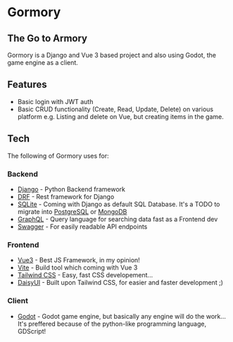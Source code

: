# Gormory

## The Go to Armory

Gormory is a Django and Vue 3 based project and also using Godot, the game engine as a client.

## Features

- Basic login with JWT auth
- Basic CRUD functionality (Create, Read, Update, Delete) on various platform e.g. Listing and delete on Vue, but creating items in the game.

## Tech

The following of Gormory uses for:

### Backend

- [Django] - Python Backend framework
- [DRF] - Rest framework for Django
- [SQLite] - Coming with Django as default SQL Database. It's a TODO to migrate into [PostgreSQL] or [MongoDB]
- [GraphQL] - Query language for searching data fast as a Frontend dev
- [Swagger] - For easily readable API endpoints

### Frontend

- [Vue3] - Best JS Framework, in my opinion!
- [Vite] - Build tool which coming with Vue 3
- [Tailwind CSS] - Easy, fast CSS developement...
- [DaisyUI] - Built upon Tailwind CSS, for easier and faster development ;)

### Client

- [Godot] - Godot game engine, but basically any engine will do the work... It's preffered because of the python-like programming language, GDScript!

[//]: # 

[Django]: <https://www.djangoproject.com/>
[DRF]: <https://www.django-rest-framework.org/>
[SQLite]: <https://www.sqlite.org/index.html>
[PostgreSQL]: <https://www.postgresql.org/>
[MongoDB]: <https://www.mongodb.com/>
[GraphQL]: <https://graphql.org/>
[Swagger]: <https://swagger.io/>
[Vue3]: <https://vuejs.org/>
[Vite]: <https://vitejs.dev/>
[Tailwind CSS]: <https://tailwindcss.com/>
[DaisyUI]: <https://daisyui.com//>
[Godot]: <https://godotengine.org/>
    